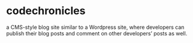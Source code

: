 # codechronicles
a CMS-style blog site similar to a Wordpress site, where developers can publish their blog posts and comment on other developers’ posts as well.
